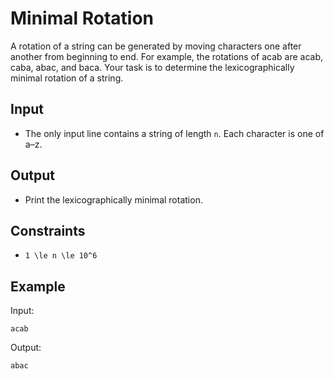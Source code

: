 # Minimal Rotation 

A rotation of a string can be generated by moving characters one after another from beginning to end. For example, the rotations of acab are acab, caba, abac, and baca.
Your task is to determine the lexicographically minimal rotation of a string.
## Input
- The only input line contains a string of length ```n```. Each character is one of a–z.
## Output
- Print the lexicographically minimal rotation.
## Constraints

- ```1 \le n \le 10^6```

## Example
Input:
```
acab
```

Output:
```
abac
```

